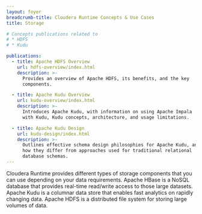 ```yaml
---
layout: foyer
breadcrumb-title: Cloudera Runtime Concepts & Use Cases
title: Storage

# Concepts publications related to
# * HDFS
# * Kudu

publications:
  - title: Apache HDFS Overview
    url: hdfs-overview/index.html
    description: >-
      Provides an overview of Apache HDFS, its benefits, and the key
      components.

  - title: Apache Kudu Overview
    url: kudu-overview/index.html
    description: >-
      Introduces Apache Kudu, with information on using Apache Impala
      with Kudu, Kudu concepts, architecture, and usage limitations.

  - title: Apache Kudu Design
    url: kudu-design/index.html
    description: >-
      Outlines effective schema design philosophies for Apache Kudu, and
      how they differ from approaches used for traditional relational
      database schemas.
---
```

Cloudera Runtime provides different types of storage components that you
can use depending on your data requirements. Apache HBase is a NoSQL
database that provides real-time read/write access to those large
datasets. Apache Kudu is a columnar data store that enables fast
analytics on rapidly changing data. Apache HDFS is a distributed file
system for storing large volumes of data.
